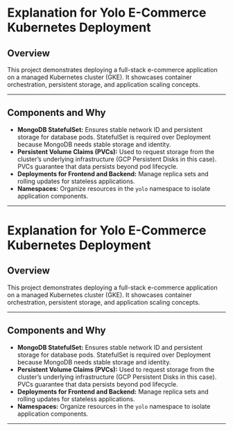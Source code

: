 # Explanation for Yolo E-Commerce Kubernetes Deployment

## Overview

This project demonstrates deploying a full-stack e-commerce application on a managed Kubernetes cluster (GKE). It showcases container orchestration, persistent storage, and application scaling concepts.

---

## Components and Why

- **MongoDB StatefulSet:** Ensures stable network ID and persistent storage for database pods. StatefulSet is required over Deployment because MongoDB needs stable storage and identity.
- **Persistent Volume Claims (PVCs):** Used to request storage from the cluster’s underlying infrastructure (GCP Persistent Disks in this case). PVCs guarantee that data persists beyond pod lifecycle.
- **Deployments for Frontend and Backend:** Manage replica sets and rolling updates for stateless applications.
- **Namespaces:** Organize resources in the `yolo` namespace to isolate application components.

---
# Explanation for Yolo E-Commerce Kubernetes Deployment

## Overview

This project demonstrates deploying a full-stack e-commerce application on a managed Kubernetes cluster (GKE). It showcases container orchestration, persistent storage, and application scaling concepts.

---

## Components and Why

- **MongoDB StatefulSet:** Ensures stable network ID and persistent storage for database pods. StatefulSet is required over Deployment because MongoDB needs stable storage and identity.
- **Persistent Volume Claims (PVCs):** Used to request storage from the cluster’s underlying infrastructure (GCP Persistent Disks in this case). PVCs guarantee that data persists beyond pod lifecycle.
- **Deployments for Frontend and Backend:** Manage replica sets and rolling updates for stateless applications.
- **Namespaces:** Organize resources in the `yolo` namespace to isolate application components.
 
---